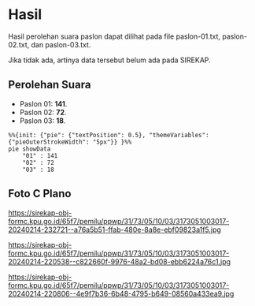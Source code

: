 # Hasil

Hasil perolehan suara paslon dapat dilihat pada file paslon-01.txt, paslon-02.txt, dan paslon-03.txt.

Jika tidak ada, artinya data tersebut belum ada pada SIREKAP.

## Perolehan Suara

 * Paslon 01: **141**.
 * Paslon 02: **72**.
 * Paslon 03: **18**.

```mermaid
%%{init: {"pie": {"textPosition": 0.5}, "themeVariables": {"pieOuterStrokeWidth": "5px"}} }%%
pie showData
    "01" : 141
    "02" : 72
    "03" : 18
```
## Foto C Plano

https://sirekap-obj-formc.kpu.go.id/65f7/pemilu/ppwp/31/73/05/10/03/3173051003017-20240214-232721--a76a5b51-ffab-480e-8a8e-ebf09823a1f5.jpg

https://sirekap-obj-formc.kpu.go.id/65f7/pemilu/ppwp/31/73/05/10/03/3173051003017-20240214-220538--c822660f-9976-48a2-bd08-ebb6224a76c1.jpg

https://sirekap-obj-formc.kpu.go.id/65f7/pemilu/ppwp/31/73/05/10/03/3173051003017-20240214-220806--4e9f7b36-6b48-4795-b649-08560a433ea9.jpg
